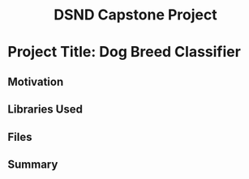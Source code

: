 <h1 align="center">DSND Capstone Project</h1>

# Project Title: Dog Breed Classifier 

## Motivation 

## Libraries Used

## Files 

## Summary 




